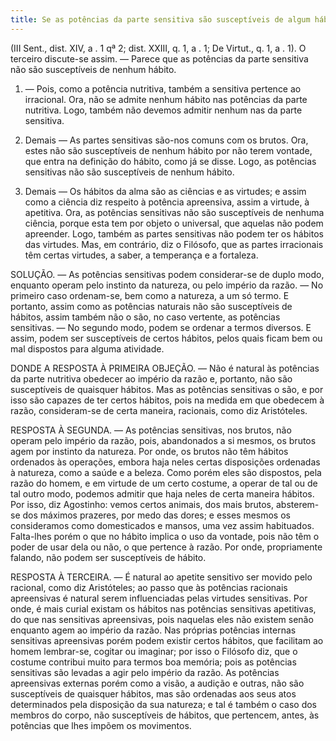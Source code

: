 ```yaml
---
title: Se as potências da parte sensitiva são susceptíveis de algum hábito
---
```


(III Sent., dist. XIV, a . 1 qª 2; dist. XXIII, q. 1, a . 1; De Virtut., q. 1, a . 1).
  O terceiro discute-se assim. — Parece que as potências da parte sensitiva não são susceptíveis de nenhum hábito.  

1. — Pois, como a potência nutritiva, também a sensitiva pertence ao irracional. Ora, não se admite nenhum hábito nas potências da parte nutritiva. Logo, também não devemos admitir nenhum nas da parte sensitiva.  

2. Demais — As partes sensitivas são-nos comuns com os brutos. Ora, estes não são susceptíveis de nenhum hábito por não terem vontade, que entra na definição do hábito, como já se disse. Logo, as potências sensitivas não são susceptíveis de nenhum hábito.  

3. Demais — Os hábitos da alma são as ciências e as virtudes; e assim como a ciência diz respeito à potência apreensiva, assim a virtude, à apetitiva. Ora, as potências sensitivas não são susceptíveis de nenhuma ciência, porque esta tem por objeto o universal, que aquelas não podem apreender. Logo, também as partes sensitivas não podem ter os hábitos das virtudes.  Mas, em contrário, diz o Filósofo, que as partes irracionais têm certas virtudes, a saber, a temperança e a fortaleza.  

SOLUÇÃO. — As potências sensitivas podem considerar-se de duplo modo, enquanto operam pelo instinto da natureza, ou pelo império da razão. — No primeiro caso ordenam-se, bem como a natureza, a um só termo. E portanto, assim como as potências naturais não são susceptíveis de hábitos, assim também não o são, no caso vertente, as potências sensitivas. — No segundo modo, podem se ordenar a termos diversos. E assim, podem ser susceptíveis de certos hábitos, pelos quais ficam bem ou mal dispostos para alguma atividade.  

DONDE A RESPOSTA À PRIMEIRA OBJEÇÃO. — Não é natural às potências da parte nutritiva obedecer ao império da razão e, portanto, não são susceptíveis de quaisquer hábitos. Mas as potências sensitivas o são, e por isso são capazes de ter certos hábitos, pois na medida em que obedecem à razão, consideram-se de certa maneira, racionais, como diz Aristóteles.  

RESPOSTA À SEGUNDA. — As potências sensitivas, nos brutos, não operam pelo império da razão, pois, abandonados a si mesmos, os brutos agem por instinto da natureza. Por onde, os brutos não têm hábitos ordenados às operações, embora haja neles certas disposições ordenadas à natureza, como a saúde e a beleza. Como porém eles são dispostos, pela razão do homem, e em virtude de um certo costume, a operar de tal ou de tal outro modo, podemos admitir que haja neles de certa maneira hábitos. Por isso, diz Agostinho: vemos certos animais, dos mais brutos, absterem-se dos máximos prazeres, por medo das dores; e esses mesmos os consideramos como domesticados e mansos, uma vez assim habituados. Falta-lhes porém o que no hábito implica o uso da vontade, pois não têm o poder de usar dela ou não, o que pertence à razão. Por onde, propriamente falando, não podem ser susceptíveis de hábito.  

RESPOSTA À TERCEIRA. — É natural ao apetite sensitivo ser movido pelo racional, como diz Aristóteles; ao passo que às potências racionais apreensivas é natural serem influenciadas pelas virtudes sensitivas. Por onde, é mais curial existam os hábitos nas potências sensitivas apetitivas, do que nas sensitivas apreensivas, pois naquelas eles não existem senão enquanto agem ao império da razão. Nas próprias potências internas sensitivas apreensivas porém podem existir certos hábitos, que facilitam ao homem lembrar-se, cogitar ou imaginar; por isso o Filósofo diz, que o costume contribui muito para termos boa memória; pois as potências sensitivas são levadas a agir pelo império da razão. As potências apreensivas externas porém como a visão, a audição e outras, não são susceptíveis de quaisquer hábitos, mas são ordenadas aos seus atos determinados pela disposição da sua natureza; e tal é também o caso dos membros do corpo, não susceptíveis de hábitos, que pertencem, antes, às potências que lhes impõem os movimentos.